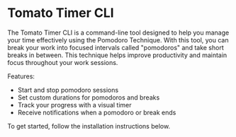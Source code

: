 # Tomato Timer CLI

The Tomato Timer CLI is a command-line tool designed to help you manage your time effectively using the Pomodoro Technique. With this tool, you can break your work into focused intervals called "pomodoros" and take short breaks in between. This technique helps improve productivity and maintain focus throughout your work sessions.

Features:
- Start and stop pomodoro sessions
- Set custom durations for pomodoros and breaks
- Track your progress with a visual timer
- Receive notifications when a pomodoro or break ends

To get started, follow the installation instructions below.
